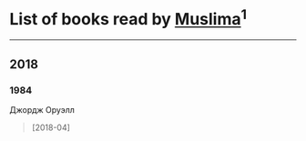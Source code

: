 # List of books read by [Muslima](https://www.facebook.com/app_scoped_user_id/1867395113473883/)<sup>1</sup>
---

## 2018

### 1984
Джордж Оруэлл
> [2018-04] 



